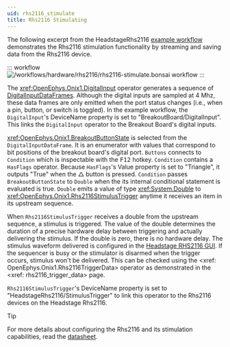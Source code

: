 ```yaml
---
uid: rhs2116_stimulate
title: Rhs2116 Stimulating
---
```


The following excerpt from the HeadstageRhs2116 [example workflow](xref:rhs2116) demonstrates the Rhs2116
stimulation functionality by streaming and saving data from the Rhs2116 device.

::: workflow
![/workflows/hardware/rhs2116/rhs2116-stimulate.bonsai workflow](../../../workflows/hardware/rhs2116/rhs2116-stimulate.bonsai)
:::

The <xref:OpenEphys.Onix1.DigitalInput> operator generates a sequence of
[DigitalInputDataFrames](xref:OpenEphys.Onix1.DigitalInputDataFrame). Although the digital inputs
are sampled at 4 Mhz, these data frames are only emitted when the port status changes (i.e., when a
pin, button, or switch is toggled). In the example workflow, the `DigitalInput`'s DeviceName
property is set to "BreakoutBoard/DigitalInput". This links the `DigitalInput` operator to the
Breakout Board's digital inputs. 

<xref:OpenEphys.Onix1.BreakoutButtonState> is selected from the `DigitalInputDataFrame`. It is an
enumerator with values that correspond to bit positions of the breakout board's digital port.
`Buttons` connects to `Condition` which is inspectable with the <kbd>F12</kbd> hotkey. `Condition`
contains a `HasFlags` operator. Because `HasFlags`'s Value property is set to "Triangle", it outputs
"True" when the △ button is pressed. `Condition` passes `BreakoutButtonState` to `Double`
when the its internal conditional statement is evaluated is true. `Double` emits a value of type
<xref:System.Double> to <xref:OpenEphys.Onix1.Rhs2116StimulusTrigger> anytime it receives an item in
its upstream sequence. 

When `Rhs2116StimulusTrigger` receives a double from the upstream sequence, a stimulus is triggered.
The value of the double determines the duration of a precise hardware delay between triggering and
actually delivering the stimulus. If the double is zero, there is no hardware delay. The stimulus
waveform delivered is configured in the [Headstage RHS2116 GUI](xref:rhs2116_gui). If the sequencer
is busy or the stimulator is disarmed when the trigger occurs, stimulus won't be delivered. This can
be checked using the <xref: OpenEphys.Onix1.Rhs2116TriggerData> operator as demonstrated in the
<xref: rhs2116_trigger_data> page.

`Rhs2116StimulusTrigger`'s DeviceName property is set to "HeadstageRhs2116/StimulusTrigger" to link
this operator to the Rhs2116 devices on the Headstage Rhs2116. 

> [!TIP] 
> For more details about configuring the Rhs2116 and its stimulation capabilities, read the
> [datasheet](https://intantech.com/files/Intan_RHS2116_datasheet.pdf). 